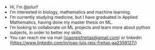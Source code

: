 - Hi, I’m @jolurf
- I’m interested in biology, mathematics and machine learning.
- I’m currently studying medicine, but I have graduated in Applied Mathematics, having done my master thesis on ML.
- I’m looking to collaborate on ML projects and learn more about python subjects, in order to better my skills.
- You can reach me via mail (joaoreisfreitas@gmail.com) or linkedin (https://www.linkedin.com/in/joao-luis-reis-freitas-aa2359127/)

<!---
jolurf/jolurf is a ✨ special ✨ repository because its `README.md` (this file) appears on your GitHub profile.
You can click the Preview link to take a look at your changes.
--->

